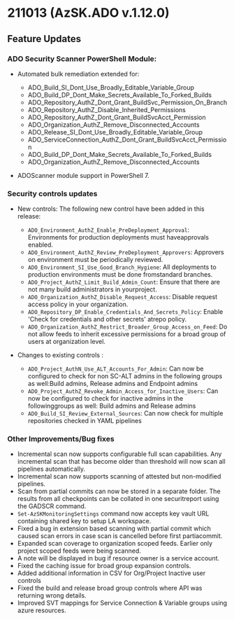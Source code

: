 # 211013 (AzSK.ADO v.1.12.0)

## Feature Updates

### ADO Security Scanner PowerShell Module:
* Automated bulk remediation extended for:
	* ADO_Build_SI_Dont_Use_Broadly_Editable_Variable_Group
	* ADO_Build_DP_Dont_Make_Secrets_Available_To_Forked_Builds
	* ADO_Repository_AuthZ_Dont_Grant_BuildSvc_Permission_On_Branch
	* ADO_Repository_AuthZ_Disable_Inherited_Permissions
	* ADO_Repository_AuthZ_Dont_Grant_BuildSvcAcct_Permission
	* ADO_Organization_AuthZ_Remove_Disconnected_Accounts
	* ADO_Release_SI_Dont_Use_Broadly_Editable_Variable_Group
	* ADO_ServiceConnection_AuthZ_Dont_Grant_BuildSvcAcct_Permission
	* ADO_Build_DP_Dont_Make_Secrets_Available_To_Forked_Builds 
    * ADO_Organization_AuthZ_Remove_Disconnected_Accounts

* ADOScanner module support in PowerShell 7.

### Security controls updates
* New controls:
    The following new control have been added in this release:
	* ``ADO_Environment_AuthZ_Enable_PreDeployment_Approval``: Environments for production deployments must haveapprovals enabled.
	* ``ADO_Environment_AuthZ_Review_PreDeployment_Approvers``: Approvers on environment must be periodically reviewed.
	* ``ADO_Environment_SI_Use_Good_Branch_Hygiene``: All deployments to production environments must be done fromstandard branches.
	* ``ADO_Project_AuthZ_Limit_Build_Admin_Count``: Ensure that there are not many build administrators in yourproject.
	* ``ADO_Organization_AuthZ_Disable_Request_Access``: Disable request access policy in your organization.
	* ``ADO_Repository_DP_Enable_Credentials_And_Secrets_Policy``:  Enable 'Check for credentials and other secrets' atrepo policy.
    * ``ADO_Organization_AuthZ_Restrict_Broader_Group_Access_on_Feed``: Do not allow feeds to inherit excessive permissions for a broad group of users at organization level.

* Changes to existing controls :
	* ``ADO_Project_AuthN_Use_ALT_Accounts_For_Admin``: Can now be configured to check for non SC-ALT admins in the following groups as well:Build admins, Release admins and Endpoint admins
	* ``ADO_Project_AuthZ_Revoke_Admin_Access_for_Inactive_Users``: Can now be configured to check for inactive admins in the followinggroups as well: Build admins and Release admins
    * ``ADO_Build_SI_Review_External_Sources``: Can now check for multiple repositories checked in YAML pipelines

### Other Improvements/Bug fixes
* Incremental scan now supports configurable full scan capabilities. Any incremental scan that has become older than threshold will now scan all pipelines automatically.
* Incremental scan now supports scanning of attested but non-modified pipelines.
* Scan from partial commits can now be stored in a separate folder. The results from all checkpoints can be collated in one securitreport using the GADSCR command.
* ``Set-AzSKMonitoringSettings`` command now accepts key vault URL containing shared key to setup LA workspace.
* Fixed a bug in extension based scanning with partial commit which caused scan errors in case scan is cancelled before first partiacommit.
* Expanded scan coverage to organization scoped feeds. Earlier only project scoped feeds were being scanned.
* A note will be displayed in bug if resource owner is a service account.
* Fixed the caching issue for broad group expansion controls.
* Added additional information in CSV for Org/Project Inactive user controls
* Fixed the build and release broad group controls where API was returning wrong details.
* Improved SVT mappings for Service Connection & Variable groups using azure resources.